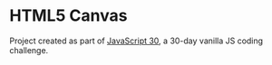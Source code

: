 # HTML5 Canvas

Project created as part of [JavaScript 30](https://javascript30.com/), a 30-day vanilla JS coding challenge.
